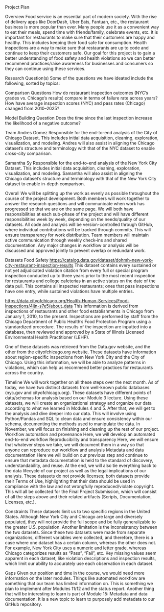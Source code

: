 Project Plan

Overview
Food service is an essential part of modern society. With the rise of delivery apps like DoorDash, Uber Eats, Fantuan, etc., the restaurant business is more popular than ever. Many people use it as a convenient way to eat their meals, spend time with friends/family, celebrate events, etc. It is important for restaurants to make sure that their customers are happy and healthy. This includes keeping their food safe for consumption. Health inspections are a way to make sure that restaurants are up to code and continue to keep their customers safe. Our goal for this project is to gain a better understanding of food safety and health violations so we can better recommend practices/raise awareness for businesses and consumers so they can continue using these services.


Research Question(s)
Some of the questions we have ideated include the following, sorted by topics:

Comparison Questions
How do restaurant inspection outcomes (NYC’s grades vs. Chicago’s results) compare in terms of failure rate across years?
How have average inspection scores (NYC) and pass rates (Chicago) changed from 2010–2025?

Model Building Question
Does the time since the last inspection increase the likelihood of a negative outcome?


Team
Andres Gomez
Responsible for the end-to-end analysis of the City of Chicago Dataset. This includes initial data acquisition, cleaning, exploration, visualization, and modeling. Andres will also assist in aligning the Chicago dataset’s structure and terminology with that of the NYC dataset to enable cross-city comparison.

Samantha Sy
Responsible for the end-to-end analysis of the New York City Dataset. This includes initial data acquisition, cleaning, exploration, visualization, and modeling. Samantha will also assist in aligning the Chicago dataset’s structure and terminology with that of the New York City dataset to enable in-depth comparison.

Overall
We will be splitting up the work as evenly as possible throughout the course of the project development. Both members will work together to answer the research questions and will communicate when work has progressed so that we are on the same page. We will both have responsibilities at each sub-phase of the project and will have different responsibilities week by week, depending on the needs/quality of our datasets. All code and analysis will be version-controlled through GitHub, where individual contributions will be tracked through commits. This will ensure transparency for work distribution. Team members will maintain active communication through weekly check-ins and shared documentation. Any major changes in workflow or analysis will be discussed and approved jointly to prevent overlap or redundant work.


Datasets
Food Safety
https://catalog.data.gov/dataset/dohmh-new-york-city-restaurant-inspection-results
This dataset contains every sustained or not yet adjudicated violation citation from every full or special program inspection conducted up to three years prior to the most recent inspection for restaurants and college cafeterias in an active status on the date of the data pull. This contains all inspected restaurants; ones that pass inspections have one entry, while sustained violations have multiple entries.

https://data.cityofchicago.org/Health-Human-Services/Food-Inspections/4ijn-s7e5/about_data
This information is derived from inspections of restaurants and other food establishments in Chicago from January 1, 2010, to the present. Inspections are performed by staff from the Chicago Department of Public Health’s Food Protection Program using a standardized procedure. The results of the inspection are inputted into a database, then reviewed and approved by a State of Illinois Licensed Environmental Health Practitioner (LEHP).

One of these datasets was retrieved from the Data.gov website, and the other from the cityofchicago.org website. These datasets have information about region-specific inspections from New York City and the City of Chicago. Using this information, we will be able to analyze patterns in violations, which can help us recommend better practices for restaurants across the country. 


Timeline
We will work together on all these steps over the next month. As of today, we have two distinct datasets from well-known public databases (nyc.gov and cityofchicago.org). These datasets have different points of data/schemas for analysis based on our Module 3 lecture. Using these datasets, we will create an organizational strategy and organize our data according to what we learned in Modules 4 and 5. After that, we will get to the analysis and dive deeper into our data. This will involve using Python/Pandas and SQL to clean data and ensure consistency within our schema, documenting the methods used to manipulate the data. 
In November, we will focus on finishing and cleaning up the rest of our project.
Workflow automation and provenance
Here, we will develop an automated end-to-end workflow 
Reproducibility and transparency 
Here, we will ensure that whatever steps we take, we will document them in a way so that anyone can reproduce our workflow and analysis
Metadata and data documentation
Here we will build on our previous step and continue to ensure that metadata documentation is held to the standard of discovery, understandability, and reuse.
At the end, we will also tie everything back to the data lifecycle of our project as well as the legal implications of our analysis. These datasets do not provide licenses; both datasets provide their Terms of Use, highlighting that their data should be used in compliance with the law and not wrongfully reproduced/violate copyright. This will all be collected for the Final Project Submission, which will consist of all the steps above and their related artifacts (Scripts, Documentation, Licenses, etc.).


Constraints
These datasets limit us to two specific regions in the United States. Although New York City and Chicago are large and diversely populated, they will not provide the full scope and be fully generalizable to the greater U.S. population. Another limitation is the inconsistency between the two datasets. Since these two datasets were made from separate organizations, different variables were collected, and therefore, there is a case where one dataset has a certain column, whereas the other does not. For example, New York City uses a numeric and letter grade, whereas Chicago categorizes results as “Pass”, “Fail”, etc. Key missing values seem apparent in each dataset, like violation descriptions and inspection results, which limit our ability to accurately use each observation in each dataset. 


Gaps
Given our position and time in the course, we would need more information on the later modules. Things like automated workflow are something that our team has limited information on. This is something we plan to implement after Modules 11/12 and the status report. Another thing that will be interesting to learn is part of Module 15: Metadata and data documentation. It is a new topic to learn to purposely add metadata to our GitHub repository. 

